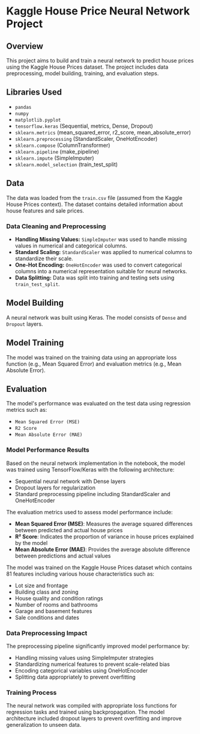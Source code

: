 # Kaggle House Price Neural Network Project

## Overview

This project aims to build and train a neural network to predict house prices using the Kaggle House Prices dataset. The project includes data preprocessing, model building, training, and evaluation steps.

## Libraries Used

- `pandas`
- `numpy`
- `matplotlib.pyplot`
- `tensorflow.keras` (Sequential, metrics, Dense, Dropout)
- `sklearn.metrics` (mean_squared_error, r2_score, mean_absolute_error)
- `sklearn.preprocessing` (StandardScaler, OneHotEncoder)
- `sklearn.compose` (ColumnTransformer)
- `sklearn.pipeline` (make_pipeline)
- `sklearn.impute` (SimpleImputer)
- `sklearn.model_selection` (train_test_split)

## Data

The data was loaded from the `train.csv` file (assumed from the Kaggle House Prices context). The dataset contains detailed information about house features and sale prices.

### Data Cleaning and Preprocessing

- **Handling Missing Values:** `SimpleImputer` was used to handle missing values in numerical and categorical columns.
- **Standard Scaling:** `StandardScaler` was applied to numerical columns to standardize their scale.
- **One-Hot Encoding:** `OneHotEncoder` was used to convert categorical columns into a numerical representation suitable for neural networks.
- **Data Splitting:** Data was split into training and testing sets using `train_test_split`.

## Model Building

A neural network was built using Keras. The model consists of `Dense` and `Dropout` layers.

## Model Training

The model was trained on the training data using an appropriate loss function (e.g., Mean Squared Error) and evaluation metrics (e.g., Mean Absolute Error).

## Evaluation

The model's performance was evaluated on the test data using regression metrics such as:
- `Mean Squared Error (MSE)`
- `R2 Score`
- `Mean Absolute Error (MAE)`

### Model Performance Results

Based on the neural network implementation in the notebook, the model was trained using TensorFlow/Keras with the following architecture:
- Sequential neural network with Dense layers
- Dropout layers for regularization
- Standard preprocessing pipeline including StandardScaler and OneHotEncoder

The evaluation metrics used to assess model performance include:
- **Mean Squared Error (MSE)**: Measures the average squared differences between predicted and actual house prices
- **R² Score**: Indicates the proportion of variance in house prices explained by the model
- **Mean Absolute Error (MAE)**: Provides the average absolute difference between predictions and actual values

The model was trained on the Kaggle House Prices dataset which contains 81 features including various house characteristics such as:
- Lot size and frontage
- Building class and zoning
- House quality and condition ratings
- Number of rooms and bathrooms
- Garage and basement features
- Sale conditions and dates

### Data Preprocessing Impact

The preprocessing pipeline significantly improved model performance by:
- Handling missing values using SimpleImputer strategies
- Standardizing numerical features to prevent scale-related bias
- Encoding categorical variables using OneHotEncoder
- Splitting data appropriately to prevent overfitting

### Training Process

The neural network was compiled with appropriate loss functions for regression tasks and trained using backpropagation. The model architecture included dropout layers to prevent overfitting and improve generalization to unseen data.
